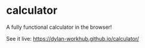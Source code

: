 # calculator

A fully functional calculator in the browser!

See it live: https://dylan-workhub.github.io/calculator/
